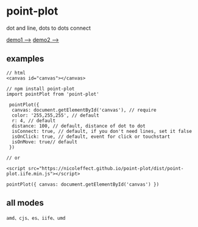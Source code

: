 # point-plot

dot and line, dots to dots connect

[demo1 -->](https://nicoleffect.github.io/point-plot/examples/index.html)
[demo2 -->](https://nicoleffect.github.io/point-plot/examples/index2.html)

## examples

```
// html
<canvas id="canvas"></canvas>
```
```
// npm install point-plot
import pointPlot from 'point-plot'

 pointPlot({
  canvas: document.getElementById('canvas'), // require
  color: '255,255,255', // default
  r: 4, // default
  distance: 100, // default, distance of dot to dot
  isConnect: true, // default, if you don't need lines, set it false
  isOnClick: true, // default, event for click or touchstart
  isOnMove: true// default
 })

```
```
// or

<script src="https://nicoleffect.github.io/point-plot/dist/point-plot.iife.min.js"></script>

pointPlot({ canvas: document.getElementById('canvas') })

```
## all modes
```
amd、cjs、es、iife、umd
```
